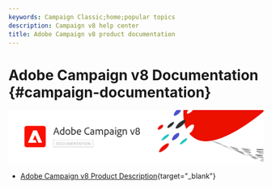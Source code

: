 ```yaml
---
keywords: Campaign Classic;home;popular topics
description: Campaign v8 help center
title: Adobe Campaign v8 product documentation
---
```

# Adobe Campaign v8 Documentation {#campaign-documentation}

![](assets/banner-documentationv8.png) 

* [Adobe Campaign v8 Product Description](https://helpx.adobe.com/legal/product-descriptions/adobe-campaign-managed-cloud-services.html){target="_blank"}
